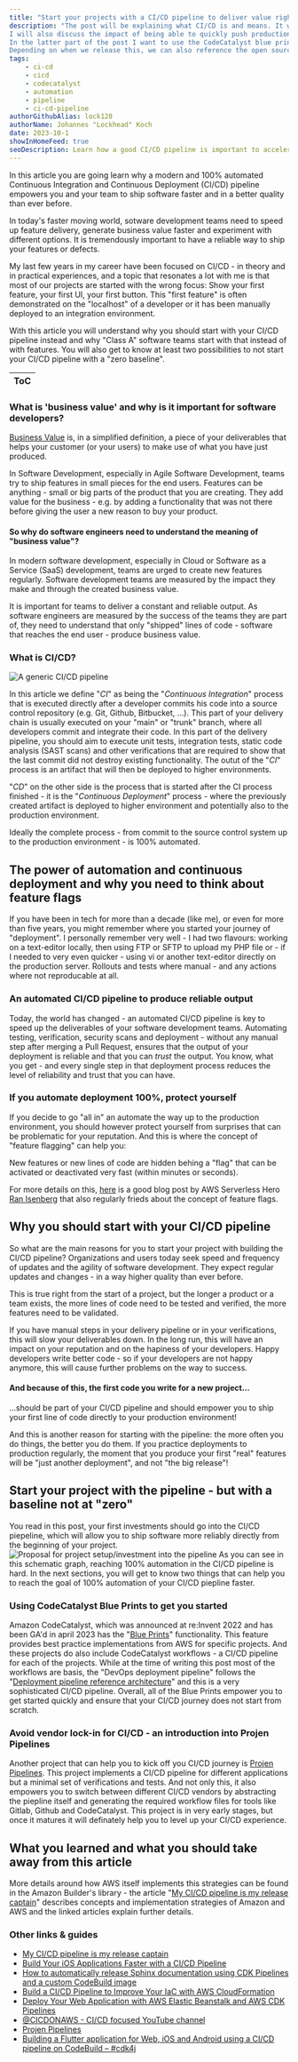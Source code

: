 ```yaml
---
title: "Start your projects with a CI/CD pipeline to deliver value right from the start of your project"
description: "The post will be explaining what CI/CD is and means. It will go into details around how software developers produce \"business values\" by writing code and about how a CI/CD pipeline that is 100% automated ensures to be able to delivery value quickly.
I will also discuss the impact of being able to quickly push production changes and briefly introduce the concept of feature flagging.
In the latter part of the post I want to use the CodeCatalyst blue prints as an example/showcase on how this could look like.
Depending on when we release this, we can also reference the open source project \"projen-pipelines\" as a place to watch for future updates."
tags:
    - ci-cd
    - cicd
    - codecatalyst
    - automation
    - pipeline
    - ci-cd-pipeline
authorGithubAlias: lock128
authorName: Johannes "Lockhead" Koch
date: 2023-10-1
showInHomeFeed: true
seoDescription: Learn how a good CI/CD pipeline is important to accelerate your deployment processes and how starting with the pipeline is key to success
---
```


In this article you are going learn why a modern and 100% automated Continuous Integration and Continuous Deployment (CI/CD) pipeline empowers you and your team to ship software faster and in a better quality than ever before. 

In today's faster moving world, sotware development teams need to speed up feature delivery, generate business value faster and experiment with different options. It is tremendously important to have a reliable way to ship your features or defects. 

My last few years in my career have been focused on CI/CD - in theory and in practical experiences, and a topic that resonates a lot with me is that most of our projects are started with the wrong focus: Show your first feature, your first UI, your first button. This "first feature" is often demonstrated on the "localhost" of a developer or it has been manually deployed to an integration environment.

With this article you will understand why you should start with your CI/CD pipeline instead and why "Class A" software teams start with that instead of with features. You will also get to know at least two possibilities to not start your CI/CD pipeline with a "zero baseline".

| ToC |
|-----|

### What is 'business value' and why is it important for software developers?
[Business Value](https://en.wikipedia.org/wiki/Business_value) is, in a simplified definition, a piece of your deliverables that helps your customer (or your users) to make use of what you have just produced.

In Software Development, especially in Agile Software Development, teams try to ship features in small pieces for the end users. Features can be anything - small or big parts of the product that you are creating. They add value for the business - e.g.  by adding a functionality that was not there before giving the user a new reason to buy your product.

#### So why do software engineers need to understand the meaning of "business value"? 
In modern software development, especially in Cloud or Software as a Service (SaaS) development, teams are urged to create new features regularly. Software development teams are measured by the impact they make and through the created business value.

It is important for teams to deliver a constant and reliable output. As software engineers are measured by the success of the teams they are part of, they need to understand that only "shipped" lines of code - software that reaches the end user - produce business value.


### What is CI/CD?
![A generic CI/CD pipeline](images/cicd-pipeline.png "A generic CI/CD pipeline")

In this article we define "*CI*" as being the "*Continuous Integration*" process that is executed directly after a developer commits his code into a source control repository (e.g. Git, Github, Bitbucket, ...).
This part of your delivery chain is usually executed on your "main" or "trunk" branch, where all developers commit and integrate their code.
In this part of the delivery pipeline, you should aim to execute unit tests, integration tests, static code analysis (SAST scans) and other verifications that are required to show that the last commit did not destroy existing functionality. The outut of the "*CI*" process is an artifact that will then be deployed to higher environments.

"*CD*" on the other side is the process that is started after the CI process finished - it is the "*Continuous Deployment*" process - where the previously created artifact is deployed to higher environment and potentially also to the production environment.

Ideally the complete process - from commit to the source control system up to the production environment - is 100% automated.


## The power of automation and continuous deployment and why you need to think about feature flags

If you have been in tech for more than a decade (like me), or even for more than five years, you might remember where you started your journey of "deployment". I personally remember very well - I had two flavours: working on a text-editor locally, then using FTP or SFTP to upload my PHP file or - if I needed to very even quicker - using vi or another text-editor directly on the production server. Rollouts and tests where manual - and any actions where not reproducable at all.

### An automated CI/CD pipeline to produce reliable output
Today, the world has changed - an automated CI/CD pipeline is key to speed up the deliverables of your software development teams. Automating testing, verification, security scans and deployment - without any manual step after merging a Pull Request, ensures that the output of your deployment is reliable and that you can _trust_ the output. You know, what you get - and every single step in that deployment process reduces the level of reliability and trust that you can have.
### If you automate deployment 100%, protect yourself
If you decide to go "all in" an automate the way up to the production environment, you should however protect yourself from surprises that can be problematic for your reputation. And this is where the concept of "feature flagging" can help you:

New features or new lines of code are hidden behing a "flag" that can be activated or deactivated very fast (within minutes or seconds). 

For more details on this, [here](https://aws.amazon.com/blogs/mt/how-cyberark-implements-feature-flags-with-aws-appconfig/) is a good blog post by AWS Serverless Hero [Ran Isenberg](https://www.ranthebuilder.cloud/post/manage-your-aws-lambda-feature-flags-like-a-boss) that also regularly frieds about the concept of feature flags.
## Why you should start with your CI/CD pipeline
So what are the main reasons for you to start your project with building the CI/CD pipeline?
Organizations and users today seek speed and frequency of updates and the agility of software development. They expect regular updates and changes - in a way higher quality than ever before.

This is true right from the start of a project, but the longer a product or a team exists, the more lines of code need to be tested and verified, the more features need to be validated.

If you have manual steps in your delivery pipeline or in your verifications, this will slow your deliverables down. In the long run, this will have an impact on your reputation and on the hapiness of your developers. 
Happy developers write better code - so if your developers are not happy anymore, this will cause further problems on the way to success.

#### And because of this, the first code you write for a new project...
...should be part of your CI/CD pipeline and should empower you to ship your first line of code directly to your production environment!

And this is another reason for starting with the pipeline: the more often you do things, the better you do them. If you practice deployments to production regularly, the moment that you produce your first "real" features will be "just another deployment", and not "the big release"!

## Start your project with the pipeline - but with a baseline not at "zero"
You read in this post, your first investments should go into the CI/CD piepeline, which will allow you to ship software more reliably directly from the beginning of your project. 
![Proposal for project setup/investment into the pipeline](images/project-investment.png)
As you can see in this schematic graph, reaching 100% automation in the CI/CD pipeline is hard. In the next sections, you will get to know two things that can help you to reach the goal of 100% automation of your CI/CD piepline faster.
### Using CodeCatalyst Blue Prints to get you started
Amazon CodeCatalyst, which was announced at re:Invent 2022 and has been GA'd in april 2023 has the "[Blue Prints](https://codecatalyst.aws/explore/blueprints)" functionality. This feature provides best practice implementations from AWS for specific projects. And these projects do also include CodeCatalyst workflows - a CI/CD pipeline for each of the projects. While at the time of writing this post most of the workflows are basis, the "DevOps deployment pipeline" follows the "[Deployment pipeline reference architecture](https://pipelines.devops.aws.dev/)" and this is a very sophisticated CI/CD pipeline. Overall, all of the Blue Prints empower you to get started quickly and ensure that your CI/CD journey does not start from scratch.
### Avoid vendor lock-in for CI/CD - an introduction into Projen Pipelines
Another project that can help you to kick off you CI/CD journey is [Projen Pipelines](https://github.com/taimos/projen-pipelines). This project implements a CI/CD pipeline for different applications but a minimal set of verifications and tests. And not only this, it also empowers you to switch between different CI/CD vendors by abstracting the piepline itself and generating the required workflow files for tools like Gitlab, Github and CodeCatalyst. This project is in very early stages, but once it matures it will definately help you to level up your CI/CD experience.

## What you learned and what you should take away from this article

More details around how AWS itself implements this strategies can be found in the Amazon Builder's library - the article "[My CI/CD pipeline is my release captain](https://aws.amazon.com/builders-library/cicd-pipeline/)" describes concepts and implementation strategies of Amazon and AWS and the linked articles explain further details.

### Other links & guides
- [My CI/CD pipeline is my release captain](https://aws.amazon.com/builders-library/cicd-pipeline/)
- [Build Your iOS Applications Faster with a CI/CD Pipeline](posts/cicd-for-ios-app)
- [How to automatically release Sphinx documentation using CDK Pipelines and a custom CodeBuild image](posts/automatically-release-sphinx-documentation-cdk-pipelines-custom-codebuild-image)
- [Build a CI/CD Pipeline to Improve Your IaC with AWS CloudFormation](tutorials/build-ci-cd-pipeline-iac-cloudformation)
- [Deploy Your Web Application with AWS Elastic Beanstalk and AWS CDK Pipelines](tutorials/deploy-webapp-eb-cdk)
- [@CICDONAWS - CI/CD focused YouTube channel](https://www.youtube.com/œcicdonaws)
- [Projen Pipelines](https://github.com/taimos/projen-pipelines)
- [Building a Flutter application for Web, iOS and Android using a CI/CD pipeline on CodeBuild – #cdk4j](https://lockhead.info/index.php/2022/06/13/building-a-flutter-application-for-web-ios-and-android-using-a-ci-cd-pipeline-on-codebuild-cdk4j/)